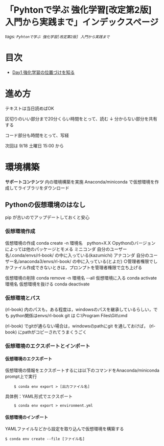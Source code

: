 「Pyhtonで学ぶ 強化学習[改定第2版] 入門から実践まで」インデックスページ
===

###### tags: `Pyhtonで学ぶ 強化学習[改定第2版] 入門から実践まで`

# 目次
- [Day1 強化学習の位置づけを知る](https://hackmd.io/BGivs-T-RMqBP_f9ppF4lQ)

# 進め方
テキストは当日読めばOK

区切りのいい部分まで20分くらい時間をとって、読む
↓
分からない部分を共有する

コード部分も時間をとって、写経

次回は 9/18 土曜日 15:00 から

# 環境構築
**サポートコンテンツ** 内の環境構築を実施
Anaconda/miniconda で仮想環境を作成してライブラリをダウンロード

## Pythonの仮想環境のはなし
pip が古いのでアップデートしておくと安心

### 仮想環境作成
仮想環境の作成
conda create -n 環境名　python=X.X
○pythonのバージョンによっては他のパッケージとモメる
ミニコンダ
自分のユーザー名/.conda/envs/rl-book/ の中に入っている(kazumichi)
アナコンダ
自分のユーザー名/anaconda3/envs/rl-book/ の中に入っている(とよだ)
○管理者権限でしかファイル作成できないときは，プロンプトを管理者権限で立ち上げる

仮想環境の削除
conda remove -n 環境名 --all
仮想環境に入る
conda activate 環境名
仮想環境を抜ける
conda deactivate


### 仮想環境とパス
(rl-book) 内のパスも，ある程度は，windowsのパスを継承しているらしい，でも
python関係はenvs/rl-book
git は C:\Program Files\Git\cmd

(rl-book) でgitが通らない場合は，windowsのpathにgit を通しておけば，
(rl-book) にpathがコピーされてうまくうごく

### 仮想環境のエクスポートとインポート

#### 仮想環境のエクスポート

仮想環境の情報をエクスポートするには以下のコマンドをAnaconda/miniconda prompt上で実行

``` shell
    $ conda env export > [出力ファイル名]
```

具体例：YAML形式でエクスポート

``` shell
    $ conda env export > environment.yml
```

#### 仮想環境のインポート

YAMLファイルなどから設定を取り込んで仮想環境を構築する

``` shell
$ conda env create --file [ファイル名]
```